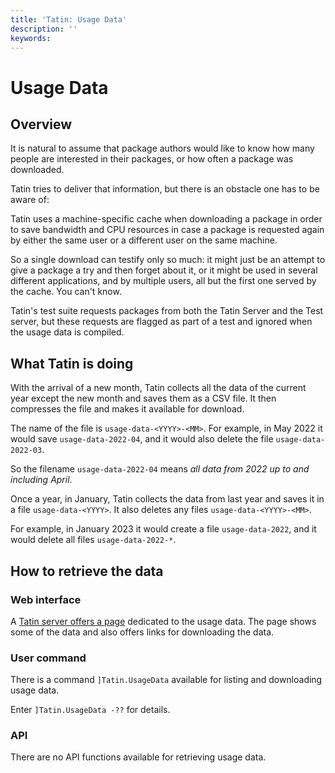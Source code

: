 ```yaml
---
title: 'Tatin: Usage Data'
description: ''
keywords: 
---
```

# Usage Data

## Overview

It is natural to assume that package authors would like to know how many people are interested in their packages, or how often a package was downloaded. 


Tatin tries to deliver that information, but there is an obstacle one has to be aware of:

Tatin uses a machine-specific cache when downloading a package in order to save bandwidth and CPU resources in case a package is requested again by either the same user or a different user on the same machine.

So a single download can testify only so much: it might just be an attempt to give a package a try and then forget about it, or it might be used in several different applications, and by multiple users, all but the first one served by the cache. You can't know.

Tatin's test suite requests packages from both the Tatin Server and the Test server, but these requests are flagged as part of a test and ignored when the usage data is compiled.


## What Tatin is doing

With the arrival of a new month, Tatin collects all the data of the current year except the new month and saves them as a CSV file. It then compresses the file and makes it available for download.

The name of the file is `usage-data-<YYYY>-<MM>`. For example, in May 2022 it would save `usage-data-2022-04`, and it would also delete the file `usage-data-2022-03`.

So the filename `usage-data-2022-04` means _all data from 2022 up to and including April_.

Once a year, in January, Tatin collects the data from last year and saves it in a file `usage-data-<YYYY>`. It also deletes any files `usage-data-<YYYY>-<MM>`.

For example, in January 2023 it would create a file `usage-data-2022`, and it would delete all files `usage-data-2022-*`.


## How to retrieve the data


### Web interface

A [Tatin server offers a page](https://tatin.dev/v1/usage-data "Link to the principal Tatin server`s Usage Data page") dedicated to the usage data. The page shows some of the data and also offers links for downloading the data.

### User command

There is a command `]Tatin.UsageData` available for listing and downloading usage data.

Enter `]Tatin.UsageData -??` for details.

### API

There are no API functions available for retrieving usage data.




